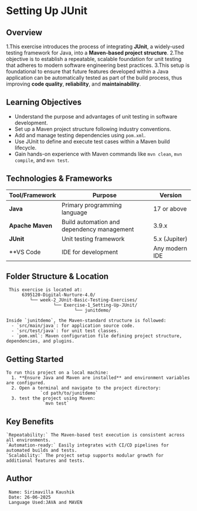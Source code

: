 # Setting Up JUnit

  ## Overview
  
   1.This exercise introduces the process of integrating **JUnit**, a widely-used testing framework for Java, into a **Maven-based project structure**. 
   2.The objective is to establish a repeatable, scalable foundation for unit testing that adheres to modern software engineering best practices.
   3.This setup is foundational to ensure that future features developed within a Java application can be automatically tested as part of the build process, 
   thus improving **code quality**, **reliability**, and **maintainability**.

 
  ## Learning Objectives
  
   - Understand the purpose and advantages of unit testing in software development.
   - Set up a Maven project structure following industry conventions.
   - Add and manage testing dependencies using `pom.xml`.
   - Use JUnit to define and execute test cases within a Maven build lifecycle.
   - Gain hands-on experience with Maven commands like `mvn clean`, `mvn compile`, and `mvn test`.


  ##  Technologies & Frameworks

   | Tool/Framework   | Purpose                                    | Version       |
   |------------------|--------------------------------------------|---------------|
   | **Java**         | Primary programming language               | 17 or above   |
   | **Apache Maven** | Build automation and dependency management | 3.9.x         |
   | **JUnit**        | Unit testing framework                     | 5.x (Jupiter) |
   | **VS Code        | IDE for development                        | Any modern IDE|


   ## Folder Structure & Location
     This exercise is located at:
          6395120-Digital-Nurture-4.0/
             └── week-2_JUnit-Basic-Testing-Exercises/
                      └── Exercise-1_Setting-Up-JUnit/
                              └── junitdemo/

    Inside `junitdemo`, the Maven-standard structure is followed:
      - `src/main/java`: for application source code.
      - `src/test/java`: for unit test classes.
      - `pom.xml`: Maven configuration file defining project structure, dependencies, and plugins.

   ## Getting Started
   
    To run this project on a local machine:
      1. **Ensure Java and Maven are installed** and environment variables are configured.
      2. Open a terminal and navigate to the project directory:
                 `cd path/to/junitdemo`
      3. test the project using Maven:
                  `mvn test`

   ## Key Benefits
   
    `Repeatability:` The Maven-based test execution is consistent across all environments.
    `Automation-ready:` Easily integrates with CI/CD pipelines for automated builds and tests.
    `Scalability:` The project setup supports modular growth for additional features and tests.

   ## Author
     Name: Sirimavilla Kaushik
     Date: 26-06-2025
     Language Used:JAVA and MAVEN

